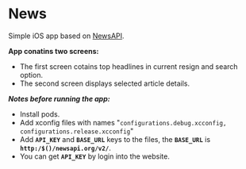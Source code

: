 # News

Simple iOS app based on [NewsAPI](https://newsapi.org/).

**App conatins two screens:**
 - The first screen cotains top headlines in current resign and search option.
 - The second screen displays selected article details.


***Notes before running the app:***
 - Install pods.
 - Add xconfig files with names "`configurations.debug.xcconfig, configurations.release.xcconfig`"
 - Add **`API_KEY`** and **`BASE_URL`** keys to the files, the  **`BASE_URL`** is **`http:/$()/newsapi.org/v2/`**.
 - You can get **`API_KEY`** by login into the website.
